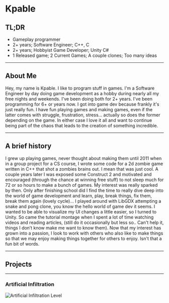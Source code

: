 # Kpable

## TL;DR
- Gameplay programmer 
- 2+ years; Software Engineer; C++, C
- 2+ years; Hobbyist Game Developer; Unity C# 
- 1 Released game; 2 Current Games; A couple clones; Too many ideas
<!-- - Played around with LibGDX, Contruct 2; -->

---

## About Me 
Hey, my name is Kpable. I like to program stuff in games. I'm a Software Engineer by day doing game development as a hobby during nearly all my free nights and weekends.  I've been doing both for 2+ years. I've been programming for 6+ or years now. I got into game dev because frankly it's just really fun. I have fun playing games and making games, even if the latter comes with struggle, frustration, stress…  actually so does the former depending on the game. In either case I love it all and want to continue being part of the chaos that leads to the creation of something incredible. 

---

## A brief history 
I grew up playing games, never thought about making them until 2011 when in a group project for a CS course, I wrote some code for a 2d zombie game written in C++ that shot a zombies brains out. I mean that was just cool. A couple years later I was exposed some Construct 2 and motivated and encouraged (through the chance at winning free stuff) to not sleep much for 72 or so hours to make a bunch of games. My interest was really sparked by then. Only after finishing school did I find the time to really dive deep into the world of game development and learn, play, break things, fix them, break them again (lovely cycle)...  I played around with LibGDX attempting a snake and pong clone, you know the hello world of game dev it seems. I wanted to be able to visualize my UI changes a little easier, so I turned to Unity. So came the tutorial montage when I spent a lot of time watching videos and reading articles, (still do it occasionally but less so.. Can't help it, things I don’t know make me want to know them). Now that my interest has grown into a passion, I look to work with others who also like to make things so that we may enjoy making things together for others to enjoy. Isn't that a fun bit of words. 

---

## Projects
***
### Artificial Infiltration 

<!-- ![Artificial Infiltration Icon](/images/artificial_infiltration/ai.png)  -->
![Artificial Infiltration Level](/images/artificial_infiltration/level.gif)

<!-- #### Assertive Games
- [Trailer](https://youtu.be/uj48ozKSej0)
- [Twitter](https://twitter.com/AItheGame)
- [Youtube](https://www.youtube.com/channel/UCbqlgqA6nxTsqowBu3sfQaA)
- [Steam](https://steamcommunity.com/sharedfiles/filedetails/?id=848107271&searchtext=artificial+infiltration+)
- Get it at [Itch.io](https://assertivegames.itch.io/artificial-infiltration)
- [Facebook](https://www.facebook.com/Artificial-Infiltration-255918264854536/)
- Description of game
	- 2.5D maze platformer
- My time in the project 
   - This is the first team project I participated in. I came in as the programmer while the team was still forming. There was a bit of code around for concept testing which I was quickly told to feel free to overwrite anything. I didn't, I mean it worked why redo it. Instead I expanded it as needed with the changes to the rest of the game. 
	
### House Party
- Photo(s)
- Unstable Studios 
- Description of Game
  - First person environmental destruction game 
- My Time on the project
- Link (Still in development)
![Artificial Infiltration Icon](/images/ai.png)
 -->